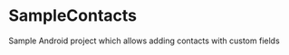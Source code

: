 SampleContacts
==============

Sample Android project which allows adding contacts with custom fields
